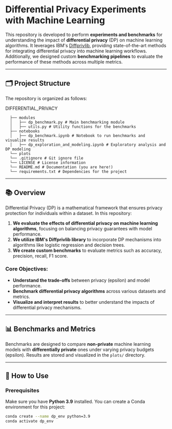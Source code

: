 # Differential Privacy Experiments with Machine Learning

This repository is developed to perform **experiments and benchmarks** for understanding the impact of **differential privacy** (DP) on machine learning algorithms. It leverages IBM's [Diffprivlib](https://github.com/IBM/differential-privacy-library), providing state-of-the-art methods for integrating differential privacy into machine learning workflows. Additionally, we designed custom **benchmarking pipelines** to evaluate the performance of these methods across multiple metrics.

---

## 🗂️ Project Structure

The repository is organized as follows:

DIFFERENTIAL_PRIVACY 

```
  ├── modules                    
  │   ├── dp_benchmark.py # Main benchmarking module 
  │   ├── utils.py # Utility functions for the benchmarks 
  ├── notebooks
  │   ├── dp_benchmark.ipynb # Notebook to run benchmarks and visualize results  
  │   ├── dp_exploration_and_modeling.ipynb # Exploratory analysis and DP modeling 
  └── plots
  └── .gitignore # Git ignore file
  └── LICENSE # License information 
  └── README.md # Documentation (you are here!) 
  └── requirements.txt # Dependencies for the project
```
---

## 📚 Overview

Differential Privacy (DP) is a mathematical framework that ensures privacy protection for individuals within a dataset. In this repository:

1. **We evaluate the effects of differential privacy on machine learning algorithms**, focusing on balancing privacy guarantees with model performance.
2. **We utilize IBM's Diffprivlib library** to incorporate DP mechanisms into algorithms like logistic regression and decision trees.
3. **We create custom benchmarks** to evaluate metrics such as accuracy, precision, recall, F1 score.

### Core Objectives:
- **Understand the trade-offs** between privacy (epsilon) and model performance.
- **Benchmark differential privacy algorithms** across various datasets and metrics.
- **Visualize and interpret results** to better understand the impacts of differential privacy mechanisms.

---

## 📊 Benchmarks and Metrics

Benchmarks are designed to compare **non-private** machine learning models with **differentially private** ones under varying privacy budgets (epsilon). Results are stored and visualized in the `plots/` directory.

---

## 📂 How to Use

### Prerequisites
Make sure you have **Python 3.9** installed. You can create a Conda environment for this project:
```bash
conda create --name dp_env python=3.9
conda activate dp_env

